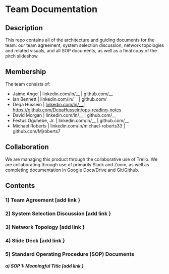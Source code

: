 # Team Documentation

## Description
This repo contains all of the architecture and guiding documents for the team: our team agreement, system selection discussion, network topologies and related visuals, and all SOP documents, as well as a final copy of the pitch slideshow.

## Membership
The team consists of:
 - Jaime Angel | linkedin.com/in/__ | github.com/__
 - Ian Bennett | linkedin.com/in/__ | github.com/__
 - Deqa Hussein | [linkedin.com/in/__ ](https://www.linkedin.com/in/deqa-hussein-408196144/)| https://github.com/DeqaHussein/ops-reading-notes
 - David Morgan | linkedin.com/in/__ | github.com/__
 - Festus Oguhebe, Jr. | linkedin.com/in/__ | github.com/__
 - Michael Roberts | linkedin.com/in/michael-roberts33 | github.com/Mjroberts7

## Collaboration
We are managing this product through the collaborative use of Trello. We are collaborating through use of primarily Slack and Zoom, as well as completing documentation in Google Docs/Drive and Git/Github.

## Contents

### 1) Team Agreement [add link }
### 2) System Selection Discussion [add link }
### 3) Network Topology [add link }
### 4) Slide Deck [add link }
### 5) Standard Operating Procedure (SOP) Documents
  ##### a) SOP 1: Meaningful Title [add link }
